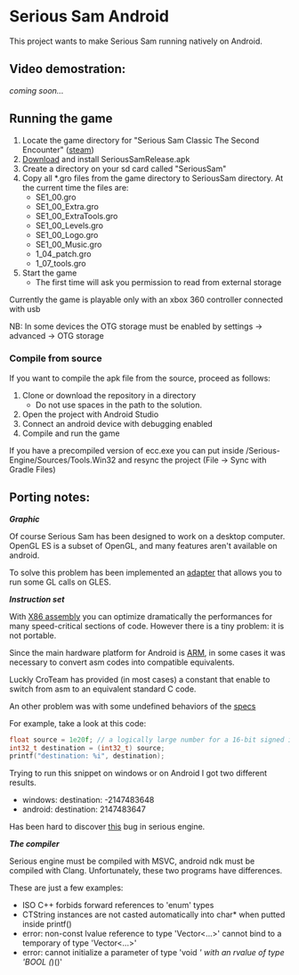 # Serious Sam Android

This project wants to make Serious Sam running natively on Android.

## Video demostration:
*coming soon...*

## Running the game
1. Locate the game directory for "Serious Sam Classic The Second Encounter" ([steam](https://store.steampowered.com/app/41060/Serious_Sam_Classic_The_Second_Encounter/))
1. [Download](https://github.com/aarcangeli/Serious-Sam-Android/releases) and install SeriousSamRelease.apk
1. Create a directory on your sd card called "SeriousSam"
1. Copy all *.gro files from the game directory to SeriousSam directory.
   At the current time the files are:
   * SE1_00.gro
   * SE1_00_Extra.gro
   * SE1_00_ExtraTools.gro
   * SE1_00_Levels.gro
   * SE1_00_Logo.gro
   * SE1_00_Music.gro
   * 1_04_patch.gro
   * 1_07_tools.gro
1. Start the game
   * The first time will ask you permission to read from external storage

Currently the game is playable only with an xbox 360 controller connected with usb

NB: In some devices the OTG storage must be enabled by settings -> advanced -> OTG storage

### Compile from source
If you want to compile the apk file from the source, proceed as follows:
1. Clone or download the repository in a directory
   * Do not use spaces in the path to the solution.
1. Open the project with Android Studio
1. Connect an android device with debugging enabled
1. Compile and run the game

If you have a precompiled version of ecc.exe you can put inside /Serious-Engine/Sources/Tools.Win32 and
resync the project (File -> Sync with Gradle Files)

## Porting notes:

***Graphic***

Of course Serious Sam has been designed to work on a desktop computer.
OpenGL ES is a subset of OpenGL, and many features aren't available on android.

To solve this problem has been implemented an [adapter] that allows you to run some GL calls on GLES.

***Instruction set***

With [X86 assembly] you can optimize dramatically the performances for many speed-critical sections of code.
However there is a tiny problem: it is not portable.

Since the main hardware platform for Android is [ARM],
in some cases it was necessary to convert asm codes into compatible equivalents.

Luckly CroTeam has provided (in most cases) a constant that enable to switch from asm to an equivalent
standard C code.

An other problem was with some undefined behaviors of the [specs](http://c0x.coding-guidelines.com/6.3.1.4.html)

For example, take a look at this code:

```C
float source = 1e20f; // a logically large number for a 16-bit signed integer
int32_t destination = (int32_t) source;
printf("destination: %i", destination);
```

Trying to run this snippet on windows or on Android I got two different results.

- windows: destination: -2147483648
- android: destination: 2147483647

Has been hard to discover [this](https://github.com/aarcangeli/Serious-Sam-Android/commit/5eb280352b51c2b7c6c5373fff7871f890ff139b)
bug in serious engine.

***The compiler***

Serious engine must be compiled with MSVC, android ndk must be compiled with Clang.
Unfortunately, these two programs have differences.

These are just a few examples:
- ISO C++ forbids forward references to 'enum' types
- CTString instances are not casted automatically into char* when putted inside printf()
- error: non-const lvalue reference to type 'Vector<...>' cannot bind to a temporary of type 'Vector<...>'
- error: cannot initialize a parameter of type 'void *' with an rvalue of type 'BOOL (*)()'

[adapter]: Serious-Engine/Sources/AndroidAdapters/gles_adapter.cpp
[X86 assembly]: https://en.wikipedia.org/wiki/X86_assembly_language
[arm]: https://en.wikipedia.org/wiki/ARM_architecture
